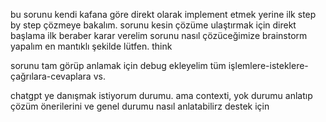 bu sorunu kendi kafana göre direkt olarak implement etmek yerine ilk step by step çözmeye bakalım. sorunu kesin çözüme ulaştırmak için direkt başlama ilk beraber karar verelim sorunu nasıl çözüceğimize brainstorm yapalım en mantıklı şekilde lütfen. think


sorunu tam görüp anlamak için debug ekleyelim tüm işlemlere-isteklere-çağrılara-cevaplara vs.


chatgpt ye danışmak istiyorum durumu. ama contexti, yok durumu anlatıp çözüm önerilerini ve genel durumu nasıl anlatabilirz destek için 